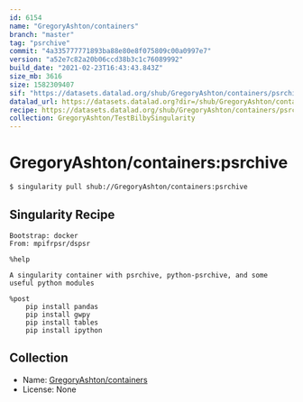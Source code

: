 ```yaml
---
id: 6154
name: "GregoryAshton/containers"
branch: "master"
tag: "psrchive"
commit: "4a335777771893ba88e80e8f075809c00a0997e7"
version: "a52e7c82a20b06ccd38b3c1c76089992"
build_date: "2021-02-23T16:43:43.843Z"
size_mb: 3616
size: 1582309407
sif: "https://datasets.datalad.org/shub/GregoryAshton/containers/psrchive/2021-02-23-4a335777-a52e7c82/a52e7c82a20b06ccd38b3c1c76089992.simg"
datalad_url: https://datasets.datalad.org?dir=/shub/GregoryAshton/containers/psrchive/2021-02-23-4a335777-a52e7c82/
recipe: https://datasets.datalad.org/shub/GregoryAshton/containers/psrchive/2021-02-23-4a335777-a52e7c82/Singularity
collection: GregoryAshton/TestBilbySingularity
---
```


# GregoryAshton/containers:psrchive

```bash
$ singularity pull shub://GregoryAshton/containers:psrchive
```

## Singularity Recipe

```singularity
Bootstrap: docker
From: mpifrpsr/dspsr

%help

A singularity container with psrchive, python-psrchive, and some useful python modules

%post
    pip install pandas
    pip install gwpy
    pip install tables
    pip install ipython
```

## Collection

 - Name: [GregoryAshton/containers](https://github.com/GregoryAshton/containers)
 - License: None

